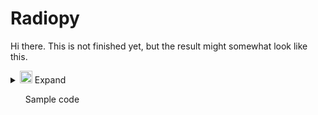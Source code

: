 # Radiopy

Hi there. This is not finished yet, but the result might somewhat look like this.

<details>
<summary><img src="https://avatars.githubusercontent.com/u/132282159" width=20 loading="lazy"> Expand</summary>
<ul>
<details>
<summary>Expand again</summary>
<ul>
Something listed here, probably a radio station.

</ul>

Hello, again
</details>

Hi
</ul>
</details>

<ul>
Sample code


</ul>
